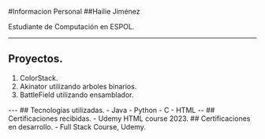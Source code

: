 #Informacion Personal
##Hailie Jiménez

Estudiante de Computación en ESPOL.

---
## Proyectos.
<ol>
  <li>ColorStack.</li>
  <li>Akinator utilizando arboles binarios.</li>
  <li>BattleField utilizando ensamblador.</li>
</ol>
---
## Tecnologías utilizadas.
-  Java
-  Python
-  C
-  HTML
--
## Certificaciones recibidas.
- Udemy HTML course 2023.
## Certificaciones en desarrollo.
- Full Stack Course, Udemy.

